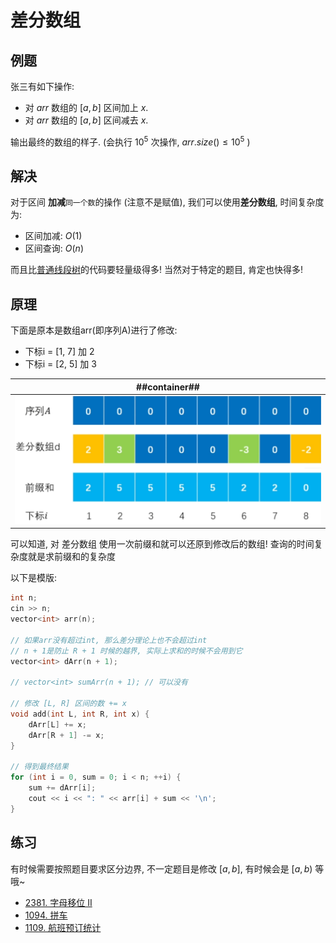 # 差分数组
## 例题
张三有如下操作:

- 对 $arr$ 数组的 $[a, b]$ 区间加上 $x$.
- 对 $arr$ 数组的 $[a, b]$ 区间减去 $x$.

输出最终的数组的样子. (会执行 $10^5$ 次操作, $arr.size() \le 10^5$ )

## 解决

对于区间 **加减**`同一个数`的操作 (注意不是赋值), 我们可以使用**差分数组**, 时间复杂度为:
- 区间加减: $O(1)$
- 区间查询: $O(n)$

而且比[普通线段树](../../010-【数据结构】线段树/001-普通线段树/index.md)的代码要轻量级得多! 当然对于特定的题目, 肯定也快得多!

## 原理

下面是原本是数组arr(即序列A)进行了修改:

- 下标i = [1, 7] 加 2
- 下标i = [2, 5] 加 3

| ##container## |
|:--:|
|![Clip_2024-04-12_13-56-51.png ##w600##](./Clip_2024-04-12_13-56-51.png)|

可以知道, 对 差分数组 使用一次前缀和就可以还原到修改后的数组! 查询的时间复杂度就是求前缀和的复杂度

以下是模版:

```C++
int n;
cin >> n;
vector<int> arr(n);

// 如果arr没有超过int, 那么差分理论上也不会超过int
// n + 1是防止 R + 1 时候的越界, 实际上求和的时候不会用到它
vector<int> dArr(n + 1);

// vector<int> sumArr(n + 1); // 可以没有

// 修改 [L, R] 区间的数 += x
void add(int L, int R, int x) {
    dArr[L] += x;
    dArr[R + 1] -= x;
}

// 得到最终结果
for (int i = 0, sum = 0; i < n; ++i) {
    sum += dArr[i];
    cout << i << ": " << arr[i] + sum << '\n';
}
```

## 练习

有时候需要按照题目要求区分边界, 不一定题目是修改 $[a, b]$, 有时候会是 $[a, b)$ 等哦~

- [2381. 字母移位 II](https://leetcode.cn/problems/shifting-letters-ii/description/)
- [1094. 拼车](https://leetcode.cn/problems/car-pooling/description/)
- [1109. 航班预订统计](https://leetcode.cn/problems/corporate-flight-bookings/description/)